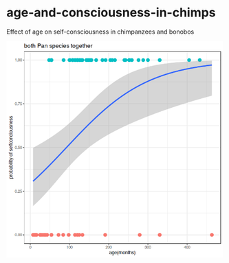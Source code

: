 # age-and-consciousness-in-chimps
Effect of age on self-consciousness in chimpanzees and bonobos
<body>
      <img src="plot logistic regression.png" alt="Simply Easy Learning">
   </body>

